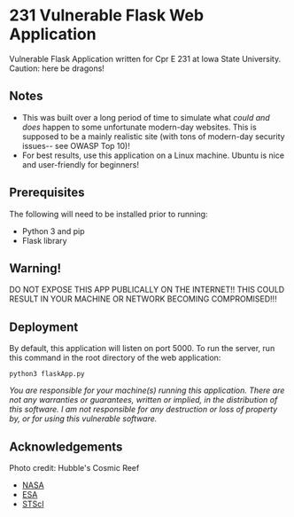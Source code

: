 # 231 Vulnerable Flask Web Application
Vulnerable Flask Application written for Cpr E 231 at Iowa State University. Caution: here be dragons!

## Notes

* This was built over a long period of time to simulate what *could and does* happen to some unfortunate modern-day websites. This is supposed to be a mainly realistic site (with tons of modern-day security issues-- see OWASP Top 10)!
* For best results, use this application on a Linux machine. Ubuntu is nice and user-friendly for beginners!

## Prerequisites
The following will need to be installed prior to running:
* Python 3 and pip
* Flask library

## Warning!
DO NOT EXPOSE THIS APP PUBLICALLY ON THE INTERNET!! THIS COULD RESULT IN YOUR MACHINE OR NETWORK BECOMING COMPROMISED!!!

## Deployment
By default, this application will listen on port 5000. To run the server, run this command in the root directory of the web application:
```
python3 flaskApp.py
```

*You are responsible for your machine(s) running this application. There are not any warranties or guarantees, written or implied, in the distribution of this software. I am not responsible for any destruction or loss of property by, or for using this vulnerable software.*

## Acknowledgements
Photo credit: Hubble's Cosmic Reef
* [NASA](https://www.nasa.gov/)
* [ESA](https://www.spacetelescope.org/)
* [STScI](http://www.stsci.edu/)
